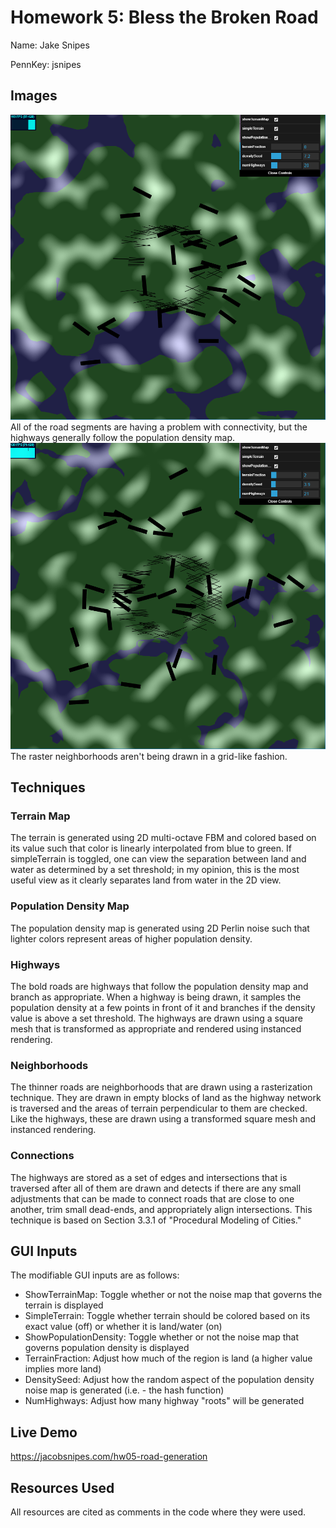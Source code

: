 # Homework 5: Bless the Broken Road
Name: Jake Snipes

PennKey: jsnipes

## Images
<img src="img/map1.PNG">
All of the road segments are having a problem with connectivity, but the highways generally follow the population density map.

<img src="img/map2.PNG">
The raster neighborhoods aren't being drawn in a grid-like fashion.

## Techniques
### Terrain Map
The terrain is generated using 2D multi-octave FBM and colored based on its value such that color is linearly interpolated from blue to green. If simpleTerrain is toggled, one can view the separation between land and water as determined by a set threshold; in my opinion, this is the most useful view as it clearly separates land from water in the 2D view.

### Population Density Map
The population density map is generated using 2D Perlin noise such that lighter colors represent areas of higher population density.

### Highways
The bold roads are highways that follow the population density map and branch as appropriate. When a highway is being drawn, it samples the population density at a few points in front of it and branches if the density value is above a set threshold. The highways are drawn using a square mesh that is transformed as appropriate and rendered using instanced rendering.

### Neighborhoods
The thinner roads are neighborhoods that are drawn using a rasterization technique. They are drawn in empty blocks of land as the highway network is traversed and the areas of terrain perpendicular to them are checked. Like the highways, these are drawn using a transformed square mesh and instanced rendering.

### Connections
The highways are stored as a set of edges and intersections that is traversed after all of them are drawn and detects if there are any small adjustments that can be made to connect roads that are close to one another, trim small dead-ends, and appropriately align intersections. This technique is based on Section 3.3.1 of "Procedural Modeling of Cities."

## GUI Inputs
The modifiable GUI inputs are as follows:
- ShowTerrainMap: Toggle whether or not the noise map that governs the terrain is displayed
- SimpleTerrain: Toggle whether terrain should be colored based on its exact value (off) or whether it is land/water (on)
- ShowPopulationDensity: Toggle whether or not the noise map that governs population density is displayed
- TerrainFraction: Adjust how much of the region is land (a higher value implies more land)
- DensitySeed: Adjust how the random aspect of the population density noise map is generated (i.e. - the hash function)
- NumHighways: Adjust how many highway "roots" will be generated

## Live Demo
https://jacobsnipes.com/hw05-road-generation

## Resources Used
All resources are cited as comments in the code where they were used.
